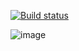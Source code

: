 [![Build status](https://ci.appveyor.com/api/projects/status/nb1ewsegxcqq6jp6?svg=true)](https://ci.appveyor.com/project/sasha16613/timp-lab04hw)

![image](https://user-images.githubusercontent.com/90476843/163721967-9322559e-7607-4b2e-87e5-2c5a09d4783f.png)

